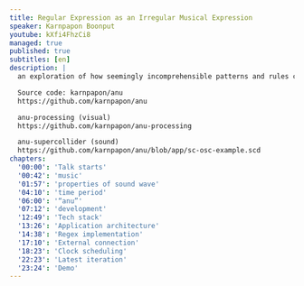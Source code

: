 ```yaml
---
title: Regular Expression as an Irregular Musical Expression
speaker: Karnpapon Boonput
youtube: kXfi4FhzCi8
managed: true
published: true
subtitles: [en]
description: |
  an exploration of how seemingly incomprehensible patterns and rules can be translated into a form of artistic expression.

  Source code: karnpapon/anu
  https://github.com/karnpapon/anu

  anu-processing (visual)
  https://github.com/karnpapon/anu-processing

  anu-supercollider (sound)
  https://github.com/karnpapon/anu/blob/app/sc-osc-example.scd
chapters:
  '00:00': 'Talk starts'
  '00:42': 'music'
  '01:57': 'properties of sound wave'
  '04:10': 'time period'
  '06:00': '“anu”'
  '07:12': 'development'
  '12:49': 'Tech stack'
  '13:26': 'Application architecture'
  '14:38': 'Regex implementation'
  '17:10': 'External connection'
  '18:23': 'Clock scheduling'
  '22:23': 'Latest iteration'
  '23:24': 'Demo'
---
```

